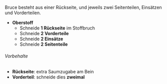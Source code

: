 Bruce besteht aus einer Rückseite, und jeweils zwei Seitenteilen, Einsätzen und Vorderteilen.

-   **Oberstoff**
    -   Schneide **1 Rückseite** im Stoffbruch
    -   Schneide **2 Vorderteile**
    -   Schneide **2 Einsätze**
    -   Schneide **2 Seitenteile**

<Warning>

###### Vorbehalte

-   **Rückseite**: extra Saumzugabe am Bein
-   **Vorderteil**: schneide dies **zweimal**

</Warning>
